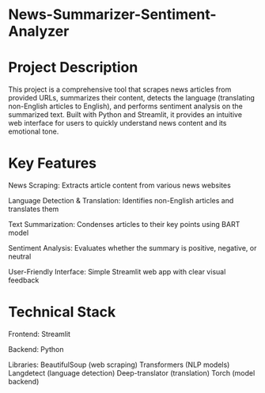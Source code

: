 # News-Summarizer-Sentiment-Analyzer

# Project Description
This project is a comprehensive tool that scrapes news articles from provided URLs, summarizes their content, detects the language (translating non-English articles to English), and performs sentiment analysis on the summarized text. Built with Python and Streamlit, it provides an intuitive web interface for users to quickly understand news content and its emotional tone.

# Key Features
News Scraping: Extracts article content from various news websites

Language Detection & Translation: Identifies non-English articles and translates them

Text Summarization: Condenses articles to their key points using BART model

Sentiment Analysis: Evaluates whether the summary is positive, negative, or neutral

User-Friendly Interface: Simple Streamlit web app with clear visual feedback

# Technical Stack
Frontend: Streamlit

Backend: Python

Libraries:
BeautifulSoup (web scraping)
Transformers (NLP models)
Langdetect (language detection)
Deep-translator (translation)
Torch (model backend)
